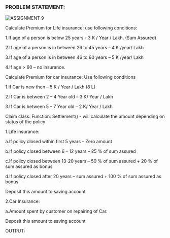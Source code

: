 ### PROBLEM STATEMENT:

![ASSIGNMENT 9](https://user-images.githubusercontent.com/87412265/135720766-1c1d4b25-b05d-4703-820e-d6ec3d2fbecf.png)

Calculate Premium for Life insurance: use following conditions: 

  1.If age of a person is below 25 years - 3 K / Year / Lakh. (Sum Assured)

  2.If age of a person is in between 26 to 45 years – 4 K /year/ Lakh 

  3.If age of a person is in between 46 to 60 years – 5 K /year/ Lakh 

  4.If age > 60 – no insurance. 

Calculate Premium for car insurance: Use following conditions 

  1.If Car is new then – 5 K / Year / Lakh (8 L) 

  2.If Car is between 2 – 4 Year old – 3 K/ Year / Lakh 

  3.If Car is between 5 – 7 Year old – 2 K/ Year / Lakh 

Claim class: 
Function: Settlement() - will calculate the amount depending on status of the policy 

1.Life insurance:  

  a.If policy closed within first 5 years – Zero amount 

  b.If policy closed between 6 – 12 years – 25 % of sum assured 

  c.If policy closed between 13-20 years – 50 % of sum assured + 20 % of sum assured as bonus 

  d.If policy closed after 20 years – sum assured + 100 % of sum assured as bonus 

Deposit this amount to saving account 

2.Car Insurance: 

  a.Amount spent by customer on repairing of Car. 

  Deposit this amount to saving account 


OUTPUT:


